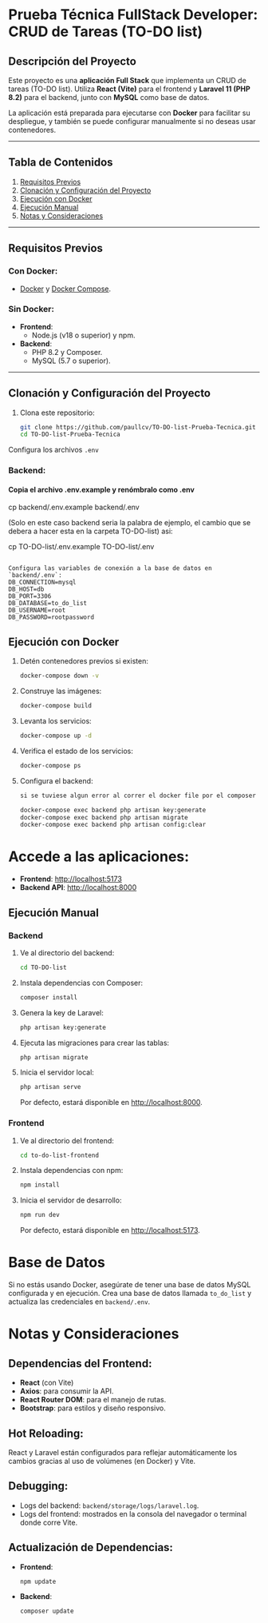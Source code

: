 # Prueba Técnica FullStack Developer: CRUD de Tareas (TO-DO list)

## Descripción del Proyecto

Este proyecto es una **aplicación Full Stack** que implementa un CRUD de tareas (TO-DO list). Utiliza **React (Vite)** para el frontend y **Laravel 11 (PHP 8.2)** para el backend, junto con **MySQL** como base de datos.

La aplicación está preparada para ejecutarse con **Docker** para facilitar su despliegue, y también se puede configurar manualmente si no deseas usar contenedores.

---

## Tabla de Contenidos

1. [Requisitos Previos](#requisitos-previos)
2. [Clonación y Configuración del Proyecto](#clonación-y-configuración-del-proyecto)
3. [Ejecución con Docker](#ejecución-con-docker)
4. [Ejecución Manual](#ejecución-manual)
5. [Notas y Consideraciones](#notas-y-consideraciones)

---

## Requisitos Previos

### Con Docker:
- [Docker](https://www.docker.com/) y [Docker Compose](https://docs.docker.com/compose/).

### Sin Docker:
- **Frontend**:
  - Node.js (v18 o superior) y npm.
- **Backend**:
  - PHP 8.2 y Composer.
  - MySQL (5.7 o superior).

---

## Clonación y Configuración del Proyecto

1. Clona este repositorio:
   ```bash
   git clone https://github.com/paullcv/TO-DO-list-Prueba-Tecnica.git
   cd TO-DO-list-Prueba-Tecnica
   ```


Configura los archivos `.env`

### Backend:
#### Copia el archivo .env.example y renómbralo como .env
cp backend/.env.example backend/.env

(Solo en este caso backend seria la palabra de ejemplo, el cambio que se debera a hacer esta en la carpeta TO-DO-list) asi:

cp TO-DO-list/.env.example TO-DO-list/.env


```

Configura las variables de conexión a la base de datos en `backend/.env`:
DB_CONNECTION=mysql
DB_HOST=db
DB_PORT=3306
DB_DATABASE=to_do_list
DB_USERNAME=root
DB_PASSWORD=rootpassword

```

## Ejecución con Docker

1. Detén contenedores previos si existen:
     ```bash
   docker-compose down -v
     ```

2. Construye las imágenes:
    ```bash
   docker-compose build
   ```

3. Levanta los servicios:
    ```bash
   docker-compose up -d
    ```

4. Verifica el estado de los servicios:
   ```bash
   docker-compose ps
   ```

5. Configura el backend:
   ```bash
   si se tuviese algun error al correr el docker file por el composer install que esta dentro del docker file ejecutar lo siguiente: docker-compose exec backend composer install

   docker-compose exec backend php artisan key:generate
   docker-compose exec backend php artisan migrate
   docker-compose exec backend php artisan config:clear
   ```

# Accede a las aplicaciones:

- **Frontend**: [http://localhost:5173](http://localhost:5173)
- **Backend API**: [http://localhost:8000](http://localhost:8000)

## Ejecución Manual

### Backend
1. Ve al directorio del backend:
   ```bash
   cd TO-DO-list
   ```

2. Instala dependencias con Composer:
   ```bash
   composer install
   ```

3. Genera la key de Laravel:
   ```bash
   php artisan key:generate
   ```

4. Ejecuta las migraciones para crear las tablas:
   ```bash
   php artisan migrate
   ```

5. Inicia el servidor local:
   ```bash
   php artisan serve
   ```
   Por defecto, estará disponible en [http://localhost:8000](http://localhost:8000).

### Frontend
1. Ve al directorio del frontend:
   ```bash
   cd to-do-list-frontend
   ```

2. Instala dependencias con npm:
   ```bash
   npm install
   ```

3. Inicia el servidor de desarrollo:
   ```bash
   npm run dev
   ```
   Por defecto, estará disponible en [http://localhost:5173](http://localhost:5173).

# Base de Datos

Si no estás usando Docker, asegúrate de tener una base de datos MySQL configurada y en ejecución. Crea una base de datos llamada `to_do_list` y actualiza las credenciales en `backend/.env`.

# Notas y Consideraciones

## Dependencias del Frontend:
- **React** (con Vite)
- **Axios**: para consumir la API.
- **React Router DOM**: para el manejo de rutas.
- **Bootstrap**: para estilos y diseño responsivo.

## Hot Reloading:
React y Laravel están configurados para reflejar automáticamente los cambios gracias al uso de volúmenes (en Docker) y Vite.

## Debugging:
- Logs del backend: `backend/storage/logs/laravel.log`.
- Logs del frontend: mostrados en la consola del navegador o terminal donde corre Vite.

## Actualización de Dependencias:
- **Frontend**:
  ```bash
  npm update
  ```

- **Backend**:
  ```bash
  composer update
  ```
